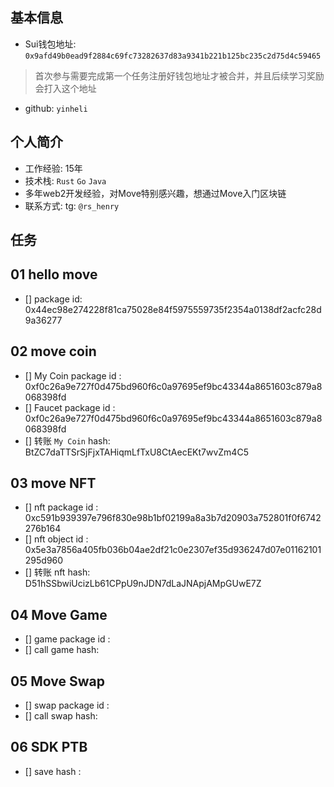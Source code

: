 ## 基本信息
- Sui钱包地址: `0x9afd49b0ead9f2884c69fc73282637d83a9341b221b125bc235c2d75d4c59465`
> 首次参与需要完成第一个任务注册好钱包地址才被合并，并且后续学习奖励会打入这个地址
- github: `yinheli`

## 个人简介
- 工作经验: 15年
- 技术栈: `Rust` `Go` `Java`
- 多年web2开发经验，对Move特别感兴趣，想通过Move入门区块链
- 联系方式: tg: `@rs_henry`

## 任务

##   01 hello move
- [] package id: 0x44ec98e274228f81ca75028e84f5975559735f2354a0138df2acfc28d9a36277

##   02 move coin
- [] My Coin package id : 0xf0c26a9e727f0d475bd960f6c0a97695ef9bc43344a8651603c879a8068398fd
- [] Faucet package id : 0xf0c26a9e727f0d475bd960f6c0a97695ef9bc43344a8651603c879a8068398fd
- [] 转账 `My Coin` hash: BtZC7daTTSrSjFjxTAHiqmLfTxU8CtAecEKt7wvZm4C5

##   03 move NFT
- [] nft package id : 0xc591b939397e796f830e98b1bf02199a8a3b7d20903a752801f0f6742276b164
- [] nft object id :  0x5e3a7856a405fb036b04ae2df21c0e2307ef35d936247d07e01162101295d960
- [] 转账 nft  hash: D51hSSbwiUcizLb61CPpU9nJDN7dLaJNApjAMpGUwE7Z

##   04 Move Game
- [] game package id :
- [] call game hash:

##   05 Move Swap
- [] swap package id :
- [] call swap hash:

##   06 SDK PTB
- [] save hash :
